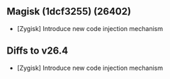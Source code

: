 ## Magisk (1dcf3255) (26402)

- [Zygisk] Introduce new code injection mechanism

## Diffs to v26.4

- [Zygisk] Introduce new code injection mechanism
